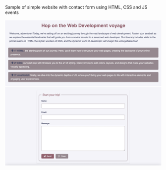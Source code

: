 Sample of simple website with contact form using HTML, CSS and JS events<br><br>
<img src="./assets/img/sample-one.png">
<img src="./assets/img/sample-two.png">

